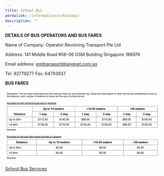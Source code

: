 ```yaml
---
title: School Bus
permalink: /information/schoolbus/
description: ""
---
```

**DETAILS OF BUS OPERATORS AND BUS FARES**


Name of Company: Operator Revolving Transport Pte Ltd 

Address: 141 Middle Road #06-06 GSM Building Singapore 188976 

Email address: emltransport@singnet.com.sg 

Tel: 92779277 
Fax: 64793937 


**BUS FARES**

![](/images/picture1.png)

[School Bus Services](/files/zhangde%20ps-school%20bus%20services.pdf)